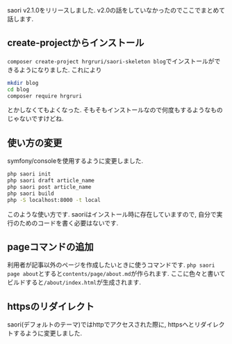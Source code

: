 saori v2.1.0をリリースしました. v2.0の話をしていなかったのでここでまとめて話します.

## create-projectからインストール
`composer create-project hrgruri/saori-skeleton blog`でインストールができるようになりました. これにより
```sh
mkdir blog
cd blog
composer require hrgruri
```
とかしなくてもよくなった. そもそもインストールなので何度もするようなものじゃないですけどね.

## 使い方の変更
symfony/consoleを使用するように変更しました.
```sh
php saori init
php saori draft article_name
php saori post article_name
php saori build
php -S localhost:8000 -t local
```
このような使い方です. saoriはインストール時に存在していますので, 自分で実行のためのコードを書く必要はないです.

## pageコマンドの追加
利用者が記事以外のページを作成したいときに使うコマンドです.
`php saori page about`とすると`contents/page/about.md`が作られます. ここに色々と書いてビルドすると`/about/index.html`が生成されます.

## httpsのリダイレクト
saori(デフォルトのテーマ)ではhttpでアクセスされた際に, httpsへとリダイレクトするように変更しました.
